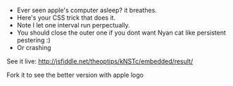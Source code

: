 + Ever seen apple's computer asleep? it breathes. 
+ Here's your CSS trick that does it. 
+ Note I let one interval run perpectually. 
+ You should close the outer one if you dont want Nyan cat like persistent pestering :)
+ Or crashing

See it live: 
http://jsfiddle.net/theoptips/kNSTc/embedded/result/

Fork it to see the better version with apple logo
